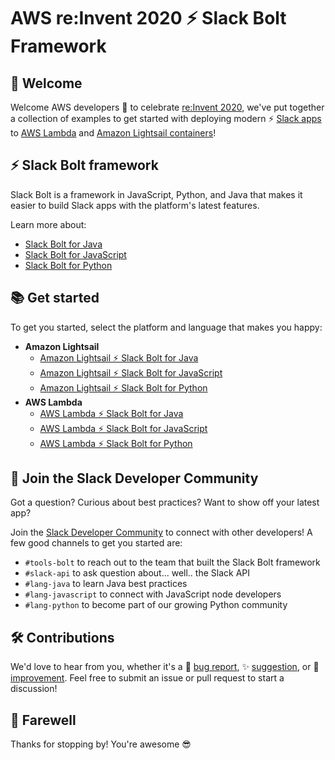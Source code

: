 # AWS re:Invent 2020 ⚡️ Slack Bolt Framework

## 👋 Welcome

Welcome AWS developers 👋 to celebrate [re:Invent 2020][reinvent-website], we've put together a collection of examples to get started with deploying modern ⚡️ [Slack apps][slack-dev-website] to [AWS Lambda][aws-lambda-website] and [Amazon Lightsail containers][aws-lightsail-website]!

## ⚡️ Slack Bolt framework

Slack Bolt is a framework in JavaScript, Python, and Java that makes it easier to build Slack apps with the platform's latest features.

Learn more about:

- [Slack Bolt for Java][slack-bolt-java-website]
- [Slack Bolt for JavaScript][slack-bolt-js-website]
- [Slack Bolt for Python][slack-bolt-python-website]

## 📚 Get started

To get you started, select the platform and language that makes you happy:

- **Amazon Lightsail**
    - [Amazon Lightsail ⚡️ Slack Bolt for Java][aws-lightsail-slack-bolt-java]
    - [Amazon Lightsail ⚡️ Slack Bolt for JavaScript][aws-lightsail-slack-bolt-js]
    - [Amazon Lightsail ⚡️ Slack Bolt for Python][aws-lightsail-slack-bolt-python]
- **AWS Lambda**
    - [AWS Lambda ⚡️ Slack Bolt for Java][aws-lambda-slack-bolt-java]
    - [AWS Lambda ⚡️ Slack Bolt for JavaScript][aws-lambda-slack-bolt-js]
    - [AWS Lambda ⚡️ Slack Bolt for Python][aws-lambda-slack-bolt-python]

## 💬 Join the Slack Developer Community

Got a question? Curious about best practices? Want to show off your latest app?

Join the [Slack Developer Community](https://community.slack.com/) to connect with other developers! A few good channels to get you started are:
- `#tools-bolt` to reach out to the team that built the Slack Bolt framework
- `#slack-api` to ask question about... well.. the Slack API
- `#lang-java` to learn Java best practices
- `#lang-javascript` to connect with JavaScript node developers
- `#lang-python` to become part of our growing Python community

## 🛠 Contributions

We'd love to hear from you, whether it's a 🐛 [bug report](/issues/new), ✨ [suggestion](/issues/new), or 🚀 [improvement](/pulls). Feel free to submit an issue or pull request to start a discussion!

## 👋 Farewell

Thanks for stopping by! You're awesome 😎

[aws-lambda-slack-bolt-java]: https://github.com/slackapi/bolt-examples-aws-re-invent-2020/tree/main/api-gateway-lambda/java
[aws-lambda-slack-bolt-js]: https://github.com/slackapi/bolt-examples-aws-re-invent-2020/tree/main/api-gateway-lambda/javascript
[aws-lambda-slack-bolt-python]: https://github.com/slackapi/bolt-examples-aws-re-invent-2020/tree/main/api-gateway-lambda/python
[aws-lambda-website]: https://aws.amazon.com/lambda/
[aws-lightsail-slack-bolt-java]: https://github.com/slackapi/bolt-examples-aws-re-invent-2020/tree/main/lightsail-containers/java
[aws-lightsail-slack-bolt-js]: https://github.com/slackapi/bolt-examples-aws-re-invent-2020/tree/main/lightsail-containers/javascript
[aws-lightsail-slack-bolt-python]: https://github.com/slackapi/bolt-examples-aws-re-invent-2020/tree/main/lightsail-containers/python
[aws-lightsail-website]: https://lightsail.aws.amazon.com/
[reinvent-website]: https://reinvent.awsevents.com/
[slack-bolt-js-website]: https://slack.dev/bolt-js/tutorial/getting-started
[slack-bolt-python-website]: https://slack.dev/bolt-python/tutorial/getting-started
[slack-bolt-java-website]: https://slack.dev/java-slack-sdk/guides/bolt-basics
[slack-dev-website]: https://slack.dev/